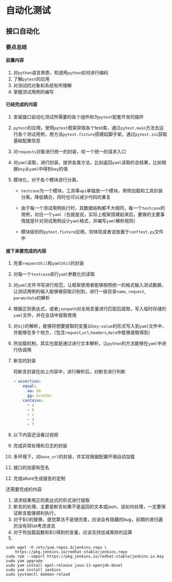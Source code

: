 # 自动化测试
## 接口自动化
### 要点总结
#### 前置内容

1. 对`python`语言熟悉，知道用`python`如何进行编码
2. 了解`pytest`的应用
3. 对测试的对象和系统有所理解
4. 掌握测试用例的编写

#### 已经完成的内容

1. 安装接口自动化测试所需要的各个组件和为`pytest`配套开发的插件

2. `pytest`的应用，使用`pytest`框架获取各个test类，通过`pytest.main`方法去运行各个测试用例，用方法`pytest.fixture`搭建起脚手架，通过`pytest.ini`获取基础配置信息

3. 对`requests`对象进行统一的封装，给一个统一的请求入口

4. 对`yaml`读取，进行封装，提供各类方法，比如返回`yaml`读取的总结果，比如根据`key`从`yaml`中得到`key`的值

5. 模块化，对于各个模块进行分离，

   - `testcase`为一个模块，工具等`api`单独放一个模块，用例加载和工具封装分离，降低耦合，同时也可以减少代码的重复

   - 由于每一个测试用例执行时，其数据结构都不大相同，每一个`testcase`的用例，对应一个`yaml`（也就是说，实际上框架搭建起来后，要做的主要事情就是针对测试用例设计`yaml`格式，并编写`yaml`解析规则）

   - 模块级别的`pytest.fixture`应用，则体现或者说放置于`conftest.py`文件中

     

#### 接下来要完成的内容

1. 完善`requestUtil`和`yamlUtil`的封装

2. 对每一个`testcase`进行`yaml`参数化的读取

3. 对`yaml`文件书写进行规范，让框架使用者能够按照统一的格式输入测试数据，让测试用例的输入能够被获取识别到，进行一级目录`name`, `request`, `param/data`的解析

4. 根据正则表达式，或者`jsonpath`对全局变量进行匹配后提取，写入临时存储的`yaml`文件，并在会话中提取使用

5. 对`${}`的解析，能够将想要提取的变量以`key:value`的形式写入到`yaml`文件中，并能够在多个地方，（包含`request`,`url`,`headers`,`data`中能够提取得到）

6. 热加载机制，其实也就是通过进行文本解析，让`python`的方法能够在`yaml`中进行伪调用

7. 断言的封装

   将断言封装在如上内容中，进行解析后，对断言进行判断

   ```yaml
   - assertion:
       equal:
         aa: bb
         gg: brother
       contains:
         - a
         - b
         - c
         - d
         - f
   ```

   

8. 以下内容还没看过视频

9. 完成异常处理和日志的封装

10. 多环境下，对`base_url`的封装，并实现根据配置环境自动加载

11. 接口的加密和签名

12. 完成allure生成报告的定制


还需要完成的内容
1. 请求结果用正则表达式的形式进行提取
2. 断言的处理，主要是断言如果不是返回的文本或json，该如何处理，一定要保证断言能够顺利执行，
3. 对于${}的替换，感觉算法不是很完善，应该会有隐藏的bug，前期的递归遍历没有将list考虑进去
4. 对于热加载函数和${}得到的变量，应该支持加减乘除的运算
5. 


```commandline
sudo wget -O /etc/yum.repos.d/jenkins.repo \
    https://pkg.jenkins.io/redhat-stable/jenkins.repo
sudo rpm --import https://pkg.jenkins.io/redhat-stable/jenkins.io.key
sudo yum upgrade
sudo yum install epel-release java-11-openjdk-devel
sudo yum install jenkins
sudo systemctl daemon-reload

```

